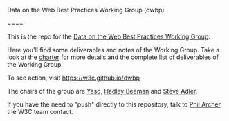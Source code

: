 Data on the Web Best Practices Working Group (dwbp) 

====

This is the repo for the <a href="http://www.w3.org/2013/dwbp/">Data on the Web Best Practices Working Group</a>.

Here you'll find some deliverables and notes of the Working Group. Take a look at the <a href="http://www.w3.org/2013/05/odbp-charter">charter</a> for more details and the complete list of deliverables of the Working Group. 

To see action, visit https://w3c.github.io/dwbp

The chairs of the group are <a href="https://github.com/yaso">Yaso</a>, <a href="http://uk.linkedin.com/in/hadleybeeman">Hadley Beeman</a> and <a href="http://ibmdatamag.com/author/sadler/">Steve Adler</a>. 

If you have the need to "push" directly to this repository, talk to <a href="http://philarcher.org/">Phil Archer</a>, the W3C team contact.   
